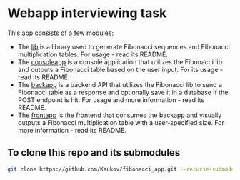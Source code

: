# Webapp interviewing task

This app consists of a few modules:
- The [lib](https://github.com/Kaukov/fibonacci_app_lib) is a library used to
generate Fibonacci sequences and Fibonacci multiplication tables. For usage -
read its README.
- The [consoleapp](https://github.com/Kaukov/fibonacci_app_consoleapp) is a
console application that utilizes the Fibonacci lib and outputs a Fibonacci table
based on the user input. For its usage - read its README.
- The [backapp](https://github.com/Kaukov/fibonacci_app_backapp) is a backend
API that utilizes the Fibonacci lib to send a Fibonacci table as a response
and optionally save it in a database if the POST endpoint is hit. For usage
and more information - read its README.
- The [frontapp](https://github.com/Kaukov/fibonacci_app_frontapp) is the frontend
that consumes the backapp and visually outputs a Fibonacci multiplication
table with a user-specified size. For more information - read its README.

## To clone this repo and its submodules

```sh
git clone https://github.com/Kaukov/fibonacci_app.git --recurse-submodules
```
